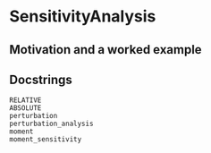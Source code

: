 # SensitivityAnalysis

## Motivation and a worked example

## Docstrings

```@docs
RELATIVE
ABSOLUTE
perturbation
perturbation_analysis
moment
moment_sensitivity
```
